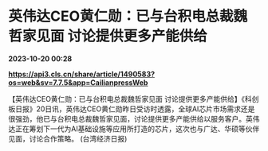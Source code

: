 # 英伟达CEO黄仁勋：已与台积电总裁魏哲家见面 讨论提供更多产能供给

**2023-10-20 00:28**

**https://api3.cls.cn/share/article/1490583?os=web&sv=7.7.5&app=CailianpressWeb**

【英伟达CEO黄仁勋：已与台积电总裁魏哲家见面 讨论提供更多产能供给】《科创板日报》20日讯，英伟达CEO黄仁勋昨日受访时透露，全球AI芯片市场需求还是很强劲，他已与台积电总裁魏哲家见面，讨论提供更多产能供给以服务客户。英伟达正在筹划下一代为AI基础设施等应用所打造的芯片，这次也与广达、华硕等伙伴见面，讨论合作策略。 (台湾经济日报)